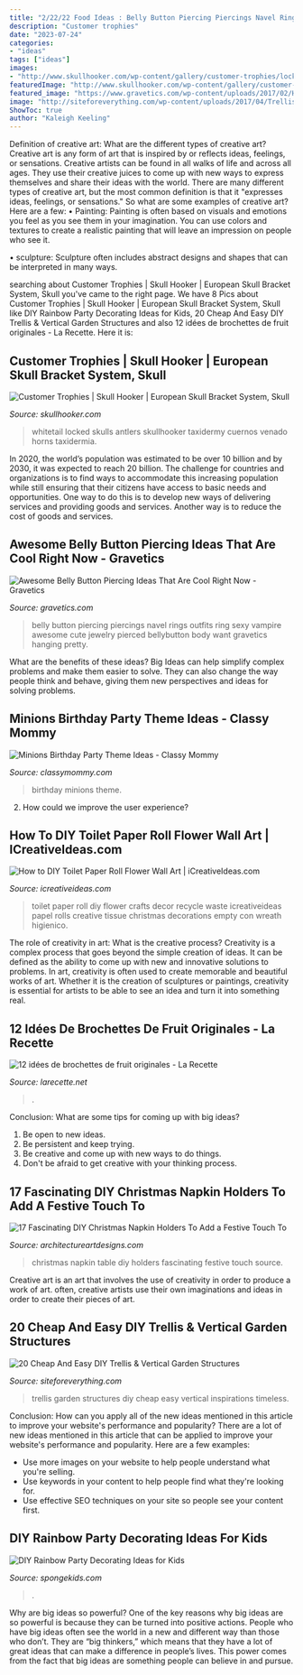 ```yaml
---
title: "2/22/22 Food Ideas : Belly Button Piercing Piercings Navel Rings Outfits Ring Sexy Vampire Awesome Cute Jewelry Pierced Bellybutton Body Want Gravetics Hanging Pretty"
description: "Customer trophies"
date: "2023-07-24"
categories:
- "ideas"
tags: ["ideas"]
images:
- "http://www.skullhooker.com/wp-content/gallery/customer-trophies/locked-up.jpeg"
featuredImage: "http://www.skullhooker.com/wp-content/gallery/customer-trophies/locked-up.jpeg"
featured_image: "https://www.gravetics.com/wp-content/uploads/2017/02/Hanging-Jewelry.jpg"
image: "http://siteforeverything.com/wp-content/uploads/2017/04/Trellis-Structures-17.jpg"
ShowToc: true
author: "Kaleigh Keeling"
---
```



Definition of creative art: What are the different types of creative art?
Creative art is any form of art that is inspired by or reflects ideas, feelings, or sensations. Creative artists can be found in all walks of life and across all ages. They use their creative juices to come up with new ways to express themselves and share their ideas with the world. There are many different types of creative art, but the most common definition is that it "expresses ideas, feelings, or sensations." So what are some examples of creative art? Here are a few:
• Painting: Painting is often based on visuals and emotions you feel as you see them in your imagination. You can use colors and textures to create a realistic painting that will leave an impression on people who see it.

• sculpture: Sculpture often includes abstract designs and shapes that can be interpreted in many ways.

	

		
searching about Customer Trophies | Skull Hooker | European Skull Bracket System, Skull you've came to the right page. We have 8 Pics about Customer Trophies | Skull Hooker | European Skull Bracket System, Skull like DIY Rainbow Party Decorating Ideas for Kids, 20 Cheap And Easy DIY Trellis &amp; Vertical Garden Structures and also 12 idées de brochettes de fruit originales - La Recette. Here it is:
		
    
## Customer Trophies | Skull Hooker | European Skull Bracket System, Skull

<img loading=lazy src="http://www.skullhooker.com/wp-content/gallery/customer-trophies/locked-up.jpeg" onerror="this.onerror=null;this.src='https://tse2.mm.bing.net/th?id=OIP.frtkZv4eEVrUgg4NmUKvyQAAAA&amp;pid=15.1';" alt="Customer Trophies | Skull Hooker | European Skull Bracket System, Skull">

_Source: skullhooker.com_

>whitetail locked skulls antlers skullhooker taxidermy cuernos venado horns taxidermia. 

	

In 2020, the world’s population was estimated to be over 10 billion and by 2030, it was expected to reach 20 billion. The challenge for countries and organizations is to find ways to accommodate this increasing population while still ensuring that their citizens have access to basic needs and opportunities. One way to do this is to develop new ways of delivering services and providing goods and services. Another way is to reduce the cost of goods and services.

    
## Awesome Belly Button Piercing Ideas That Are Cool Right Now - Gravetics

<img loading=lazy src="https://www.gravetics.com/wp-content/uploads/2017/02/Hanging-Jewelry.jpg" onerror="this.onerror=null;this.src='https://tse2.mm.bing.net/th?id=OIP.C-0zDYEr8drpd2dZ-34iAAHaLG&amp;pid=15.1';" alt="Awesome Belly Button Piercing Ideas That Are Cool Right Now - Gravetics">

_Source: gravetics.com_

>belly button piercing piercings navel rings outfits ring sexy vampire awesome cute jewelry pierced bellybutton body want gravetics hanging pretty. 

	

What are the benefits of these ideas?
Big Ideas can help simplify complex problems and make them easier to solve. They can also change the way people think and behave, giving them new perspectives and ideas for solving problems.

    
## Minions Birthday Party Theme Ideas - Classy Mommy

<img loading=lazy src="http://classymommy.com/wp-content/uploads/2015/08/IMG_0598.jpg" onerror="this.onerror=null;this.src='https://tse1.mm.bing.net/th?id=OIP.9BjioKepljnWhUz8jmRmqAHaKX&amp;pid=15.1';" alt="Minions Birthday Party Theme Ideas - Classy Mommy">

_Source: classymommy.com_

>birthday minions theme. 

	

2. How could we improve the user experience?

    
## How To DIY Toilet Paper Roll Flower Wall Art | ICreativeIdeas.com

<img loading=lazy src="http://www.icreativeideas.com/wp-content/uploads/2014/07/How-to-DIY-Toilet-Paper-Roll-Flower-Wall-Art-3.jpg?ed7071" onerror="this.onerror=null;this.src='https://tse2.mm.bing.net/th?id=OIP.vLl3HGz7Y9Z8jSQaJmAvLgHaGO&amp;pid=15.1';" alt="How to DIY Toilet Paper Roll Flower Wall Art | iCreativeIdeas.com">

_Source: icreativeideas.com_

>toilet paper roll diy flower crafts decor recycle waste icreativeideas papel rolls creative tissue christmas decorations empty con wreath higienico. 

	

The role of creativity in art: What is the creative process?
Creativity is a complex process that goes beyond the simple creation of ideas. It can be defined as the ability to come up with new and innovative solutions to problems. In art, creativity is often used to create memorable and beautiful works of art. Whether it is the creation of sculptures or paintings, creativity is essential for artists to be able to see an idea and turn it into something real.

    
## 12 Idées De Brochettes De Fruit Originales - La Recette

<img loading=lazy src="http://larecette.net/wp-content/uploads/2015/03/11070737_10152803680807825_9160589441016240271_n.jpg" onerror="this.onerror=null;this.src='https://tse1.mm.bing.net/th?id=OIP.8ebVvk2LQVT_ag74HHXfTQHaLH&amp;pid=15.1';" alt="12 idées de brochettes de fruit originales - La Recette">

_Source: larecette.net_

>. 

	

Conclusion: What are some tips for coming up with big ideas?
1. Be open to new ideas.
2. Be persistent and keep trying.
3. Be creative and come up with new ways to do things.
4. Don't be afraid to get creative with your thinking process.

    
## 17 Fascinating DIY Christmas Napkin Holders To Add A Festive Touch To

<img loading=lazy src="https://www.architectureartdesigns.com/wp-content/uploads/2014/12/1040-630x839.jpg" onerror="this.onerror=null;this.src='https://tse2.mm.bing.net/th?id=OIP.gKjDTatn6gzpnauGrtZzMAHaJ3&amp;pid=15.1';" alt="17 Fascinating DIY Christmas Napkin Holders To Add a Festive Touch To">

_Source: architectureartdesigns.com_

>christmas napkin table diy holders fascinating festive touch source. 

	

Creative art is an art that involves the use of creativity in order to produce a work of art. often, creative artists use their own imaginations and ideas in order to create their pieces of art.

    
## 20 Cheap And Easy DIY Trellis &amp; Vertical Garden Structures

<img loading=lazy src="http://siteforeverything.com/wp-content/uploads/2017/04/Trellis-Structures-17.jpg" onerror="this.onerror=null;this.src='https://tse1.mm.bing.net/th?id=OIP.v18PTWe-vmHid9vHVa7lTgAAAA&amp;pid=15.1';" alt="20 Cheap And Easy DIY Trellis &amp; Vertical Garden Structures">

_Source: siteforeverything.com_

>trellis garden structures diy cheap easy vertical inspirations timeless. 

	

Conclusion: How can you apply all of the new ideas mentioned in this article to improve your website's performance and popularity?
There are a lot of new ideas mentioned in this article that can be applied to improve your website's performance and popularity. Here are a few examples: 
- Use more images on your website to help people understand what you're selling. 
- Use keywords in your content to help people find what they're looking for. 
- Use effective SEO techniques on your site so people see your content first.

    
## DIY Rainbow Party Decorating Ideas For Kids

<img loading=lazy src="https://spongekids.com/wp-content/uploads/2014/11/diy-rainbow-party-decorating-ideas/5-rainbow-table-decor.jpg" onerror="this.onerror=null;this.src='https://tse4.mm.bing.net/th?id=OIP.nMuxdESfSZj1uaUReL2v-AHaLI&amp;pid=15.1';" alt="DIY Rainbow Party Decorating Ideas for Kids">

_Source: spongekids.com_

>. 

	

Why are big ideas so powerful?
One of the key reasons why big ideas are so powerful is because they can be turned into positive actions. People who have big ideas often see the world in a new and different way than those who don’t. They are “big thinkers,” which means that they have a lot of great ideas that can make a difference in people’s lives. This power comes from the fact that big ideas are something people can believe in and pursue.

